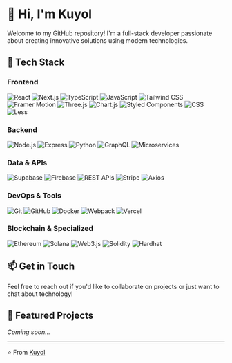 # 👋 Hi, I'm Kuyol

Welcome to my GitHub repository! I'm a full-stack developer passionate about creating innovative solutions using modern technologies.

## 🚀 Tech Stack

### Frontend
![React](https://img.shields.io/badge/-React-61DAFB?style=flat-square&logo=react&logoColor=black)
![Next.js](https://img.shields.io/badge/-Next.js-000000?style=flat-square&logo=next.js&logoColor=white)
![TypeScript](https://img.shields.io/badge/-TypeScript-3178C6?style=flat-square&logo=typescript&logoColor=white)
![JavaScript](https://img.shields.io/badge/-JavaScript-F7DF1E?style=flat-square&logo=javascript&logoColor=black)
![Tailwind CSS](https://img.shields.io/badge/-Tailwind_CSS-38B2AC?style=flat-square&logo=tailwind-css&logoColor=white)
![Framer Motion](https://img.shields.io/badge/-Framer_Motion-0055FF?style=flat-square&logo=framer&logoColor=white)
![Three.js](https://img.shields.io/badge/-Three.js-000000?style=flat-square&logo=three.js&logoColor=white)
![Chart.js](https://img.shields.io/badge/-Chart.js-FF6384?style=flat-square&logo=chart.js&logoColor=white)
![Styled Components](https://img.shields.io/badge/-Styled_Components-DB7093?style=flat-square&logo=styled-components&logoColor=white)
![CSS](https://img.shields.io/badge/-CSS-1572B6?style=flat-square&logo=css3&logoColor=white)
![Less](https://img.shields.io/badge/-Less-1D365D?style=flat-square&logo=less&logoColor=white)

### Backend
![Node.js](https://img.shields.io/badge/-Node.js-339933?style=flat-square&logo=node.js&logoColor=white)
![Express](https://img.shields.io/badge/-Express-000000?style=flat-square&logo=express&logoColor=white)
![Python](https://img.shields.io/badge/-Python-3776AB?style=flat-square&logo=python&logoColor=white)
![GraphQL](https://img.shields.io/badge/-GraphQL-E10098?style=flat-square&logo=graphql&logoColor=white)
![Microservices](https://img.shields.io/badge/-Microservices-1572B6?style=flat-square)

### Data & APIs
![Supabase](https://img.shields.io/badge/-Supabase-3ECF8E?style=flat-square&logo=supabase&logoColor=white)
![Firebase](https://img.shields.io/badge/-Firebase-FFCA28?style=flat-square&logo=firebase&logoColor=black)
![REST APIs](https://img.shields.io/badge/-REST_APIs-FF6C37?style=flat-square)
![Stripe](https://img.shields.io/badge/-Stripe-008CDD?style=flat-square&logo=stripe&logoColor=white)
![Axios](https://img.shields.io/badge/-Axios-5A29E4?style=flat-square)

### DevOps & Tools
![Git](https://img.shields.io/badge/-Git-F05032?style=flat-square&logo=git&logoColor=white)
![GitHub](https://img.shields.io/badge/-GitHub-181717?style=flat-square&logo=github)
![Docker](https://img.shields.io/badge/-Docker-2496ED?style=flat-square&logo=docker&logoColor=white)
![Webpack](https://img.shields.io/badge/-Webpack-8DD6F9?style=flat-square&logo=webpack&logoColor=black)
![Vercel](https://img.shields.io/badge/-Vercel-000000?style=flat-square&logo=vercel)

### Blockchain & Specialized
![Ethereum](https://img.shields.io/badge/-Ethereum-3C3C3D?style=flat-square&logo=ethereum&logoColor=white)
![Solana](https://img.shields.io/badge/-Solana-000000?style=flat-square&logo=solana&logoColor=white)
![Web3.js](https://img.shields.io/badge/-Web3.js-F16822?style=flat-square&logo=web3.js&logoColor=white)
![Solidity](https://img.shields.io/badge/-Solidity-363636?style=flat-square&logo=solidity&logoColor=white)
![Hardhat](https://img.shields.io/badge/-Hardhat-FFF100?style=flat-square&logo=hardhat&logoColor=black)

## 📫 Get in Touch

Feel free to reach out if you'd like to collaborate on projects or just want to chat about technology!

## 🌟 Featured Projects

_Coming soon..._

---
⭐️ From [Kuyol](https://github.com/YourGitHubUsername)
